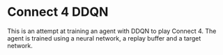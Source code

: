 # Connect 4 DDQN

This is an attempt at training an agent with DDQN to play Connect 4. The agent is trained using a neural network, a replay buffer and a target network.